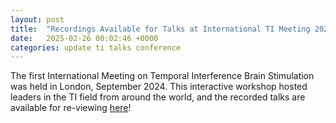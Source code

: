 ```yaml
---
layout: post
title:  "Recordings Available for Talks at International TI Meeting 2024"
date:   2025-02-26 00:02:46 +0000
categories: update ti talks conference
---
```

The first International Meeting on Temporal Interference Brain Stimulation was held in London, September 2024. This interactive workshop hosted leaders in the TI field from around the world, and the recorded talks are available for re-viewing [here](https://www.imperial.ac.uk/dementia-research-institute/events/international-meeting-on-temporal-interference-brain-stimulation/talk-recordings/)!
